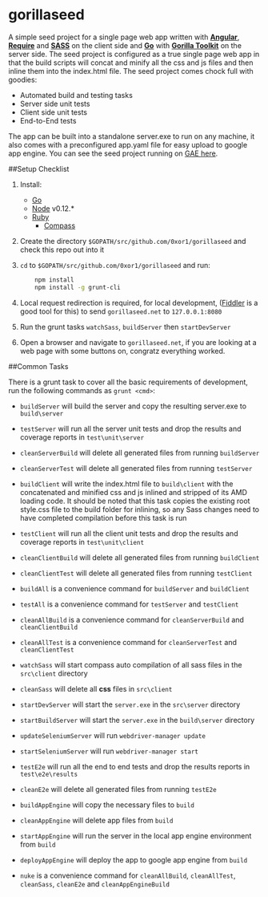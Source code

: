 gorillaseed
============

A simple seed project for a single page web app written with [**Angular**](https://angularjs.org/), [**Require**](http://requirejs.org/)
and [**SASS**](http://sass-lang.com/) on the client side and [**Go**](http://golang.org/) with [**Gorilla Toolkit**](http://www.gorillatoolkit.org/)
on the server side. The seed project is configured as a true single page web app in that the build scripts will concat and minify all
the css and js files and then inline them into the index.html file. The seed project comes chock full with goodies:

* Automated build and testing tasks
* Server side unit tests
* Client side unit tests
* End-to-End tests

The app can be built into a standalone server.exe to run on any machine, it also comes with a preconfigured app.yaml file
for easy upload to google app engine. You can see the seed project running on [GAE here](http://gorillaseed-1.appspot.com).

##Setup Checklist

1. Install:
    * [Go](http://golang.org/)
    * [Node](https://nodejs.org/) v0.12.*
    * [Ruby](https://www.ruby-lang.org)
        * [Compass](http://compass-style.org/)

2. Create the directory `$GOPATH/src/github.com/0xor1/gorillaseed` and check this repo out into it

3. `cd` to `$GOPATH/src/github.com/0xor1/gorillaseed` and run:
    ```sh
        npm install
        npm install -g grunt-cli
    ```

4. Local request redirection is required, for local development, ([Fiddler](http://www.telerik.com/fiddler) is a good tool for this) to send `gorillaseed.net` to `127.0.0.1:8080`

5. Run the grunt tasks `watchSass`, `buildServer` then `startDevServer`

6. Open a browser and navigate to `gorillaseed.net`, if you are looking at a web page with some buttons on, congratz everything worked.

##Common Tasks

There is a grunt task to cover all the basic requirements of development, run the following commands as `grunt <cmd>`:

* `buildServer` will build the server and copy the resulting server.exe to `build\server`
* `testServer` will run all the server unit tests and drop the results and coverage reports in `test\unit\server`
* `cleanServerBuild` will delete all generated files from running `buildServer`
* `cleanServerTest` will delete all generated files from running `testServer`


* `buildClient` will write the index.html file to `build\client` with the concatenated and minified css and js inlined and stripped of its AMD loading code.
  It should be noted that this task copies the existing root style.css file to the build folder for inlining, so any Sass changes need to have completed compilation before this task is run
* `testClient` will run all the client unit tests and drop the results and coverage reports in `test\unit\client`
* `cleanClientBuild` will delete all generated files from running `buildClient`
* `cleanClientTest` will delete all generated files from running `testClient`


* `buildAll` is a convenience command for `buildServer` and `buildClient`
* `testAll` is a convenience command for `testServer` and `testClient`
* `cleanAllBuild` is a convenience command for `cleanServerBuild` and `cleanClientBuild`
* `cleanAllTest` is a convenience command for `cleanServerTest` and `cleanClientTest`


* `watchSass` will start compass auto compilation of all sass files in the `src\client` directory
* `cleanSass` will delete all **css** files in `src\client`


* `startDevServer` will start the `server.exe` in the `src\server` directory
* `startBuildServer` will start the `server.exe` in the `build\server` directory


* `updateSeleniumServer` will run `webdriver-manager update`
* `startSeleniumServer` will run `webdriver-manager start`


* `testE2e` will run all the end to end tests and drop the results reports in `test\e2e\results`
* `cleanE2e` will delete all generated files from running `testE2e`


* `buildAppEngine` will copy the necessary files to `build`
* `cleanAppEngine` will delete app files from `build`
* `startAppEngine` will run the server in the local app engine environment from `build`
* `deployAppEngine` will deploy the app to google app engine from `build`


* `nuke` is a convenience command for `cleanAllBuild`, `cleanAllTest`, `cleanSass`, `cleanE2e` and `cleanAppEngineBuild`


